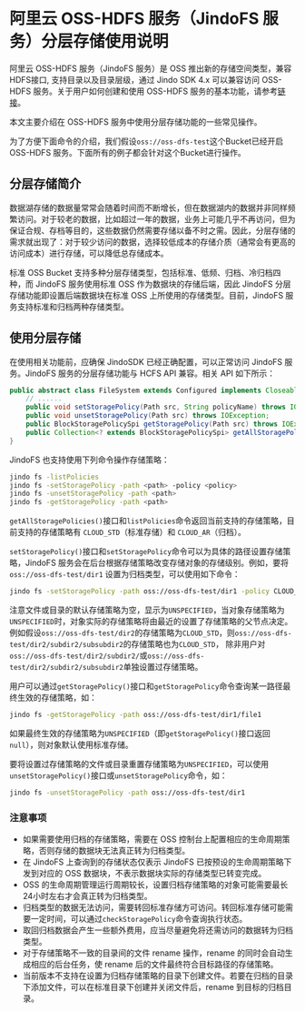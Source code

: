 # 阿里云 OSS-HDFS 服务（JindoFS 服务）分层存储使用说明

阿里云 OSS-HDFS 服务（JindoFS 服务）是 OSS 推出新的存储空间类型，兼容HDFS接口, 支持目录以及目录层级，通过 Jindo SDK 4.x 可以兼容访问 OSS-HDFS 服务。关于用户如何创建和使用 OSS-HDFS 服务的基本功能，请参考[链接](jindo_dls_quickstart.md)。

本文主要介绍在 OSS-HDFS 服务中使用分层存储功能的一些常见操作。

为了方便下面命令的介绍，我们假设`oss://oss-dfs-test`这个Bucket已经开启 OSS-HDFS 服务。下面所有的例子都会针对这个Bucket进行操作。

## 分层存储简介

数据湖存储的数据量常常会随着时间而不断增长，但在数据湖内的数据并非同样频繁访问。对于较老的数据，比如超过一年的数据，业务上可能几乎不再访问，但为保证合规、存档等目的，这些数据仍然需要存储以备不时之需。因此，分层存储的需求就出现了：对于较少访问的数据，选择较低成本的存储介质（通常会有更高的访问成本）进行存储，可以降低总存储成本。

标准 OSS Bucket 支持多种分层存储类型，包括标准、低频、归档、冷归档四种，而 JindoFS 服务使用标准 OSS 作为数据块的存储后端，因此 JindoFS 分层存储功能即设置后端数据块在标准 OSS 上所使用的存储类型。目前，JindoFS 服务支持标准和归档两种存储类型。

## 使用分层存储

在使用相关功能前，应确保 JindoSDK 已经正确配置，可以正常访问 JindoFS 服务。JindoFS 服务的分层存储功能与 HCFS API 兼容。相关 API 如下所示：

```java
public abstract class FileSystem extends Configured implements Closeable {
    // ......
    public void setStoragePolicy(Path src, String policyName) throws IOException;
    public void unsetStoragePolicy(Path src) throws IOException;
    public BlockStoragePolicySpi getStoragePolicy(Path src) throws IOException;
    public Collection<? extends BlockStoragePolicySpi> getAllStoragePolicies() throws IOException;
}
```

JindoFS 也支持使用下列命令操作存储策略：

```bash
jindo fs -listPolicies
jindo fs -setStoragePolicy -path <path> -policy <policy>
jindo fs -unsetStoragePolicy -path <path>
jindo fs -getStoragePolicy -path <path>
```

`getAllStoragePolicies()`接口和`listPolicies`命令返回当前支持的存储策略，目前支持的存储策略有 `CLOUD_STD`（标准存储）和 `CLOUD_AR`（归档）。

`setStoragePolicy()`接口和`setStoragePolicy`命令可以为具体的路径设置存储策略，JindoFS 服务会在后台根据存储策略改变存储对象的存储级别。例如，要将 `oss://oss-dfs-test/dir1` 设置为归档类型，可以使用如下命令：

```bash
jindo fs -setStoragePolicy -path oss://oss-dfs-test/dir1 -policy CLOUD_AR
```

注意文件或目录的默认存储策略为空，显示为`UNSPECIFIED`，当对象存储策略为`UNSPECIFIED`时，对象实际的存储策略将由最近的设置了存储策略的父节点决定。
例如假设`oss://oss-dfs-test/dir2`的存储策略为`CLOUD_STD`，则`oss://oss-dfs-test/dir2/subdir2/subsubdir2`的存储策略也为`CLOUD_STD`，
除非用户对`oss://oss-dfs-test/dir2/subdir2/`或`oss://oss-dfs-test/dir2/subdir2/subsubdir2`单独设置过存储策略。

用户可以通过`getStoragePolicy()`接口和`getStoragePolicy`命令查询某一路径最终生效的存储策略，如：

```bash
jindo fs -getStoragePolicy -path oss://oss-dfs-test/dir1/file1
```

如果最终生效的存储策略为`UNSPECIFIED`（即`getStoragePolicy()`接口返回`null`），则对象默认使用标准存储。

要将设置过存储策略的文件或目录重置存储策略为`UNSPECIFIED`，可以使用`unsetStoragePolicy()`接口或`unsetStoragePolicy`命令，如：

```bash
jindo fs -unsetStoragePolicy -path oss://oss-dfs-test/dir1
```

### 注意事项

* 如果需要使用归档的存储策略，需要在 OSS 控制台上配置相应的生命周期策略，否则存储的数据块无法真正转为归档类型。
* 在 JindoFS 上查询到的存储状态仅表示 JindoFS 已按预设的生命周期策略下发到对应的 OSS 数据块，不表示数据块实际的存储类型已转变完成。
* OSS 的生命周期管理运行周期较长，设置归档存储策略的对象可能需要最长24小时左右才会真正转为归档类型。
* 归档类型的数据无法访问，需要转回标准存储方可访问。转回标准存储可能需要一定时间，可以通过`checkStoragePolicy`命令查询执行状态。
* 取回归档数据会产生一些额外费用，应当尽量避免将还需访问的数据转为归档类型。
* 对于存储策略不一致的目录间的文件 rename 操作，rename 的同时会自动生成相应的后台任务，使 rename 后的文件最终符合目标路径的存储策略。
* 当前版本不支持在设置为归档存储策略的目录下创建文件。若要在归档的目录下添加文件，可以在标准目录下创建并关闭文件后，rename 到目标的归档目录。
